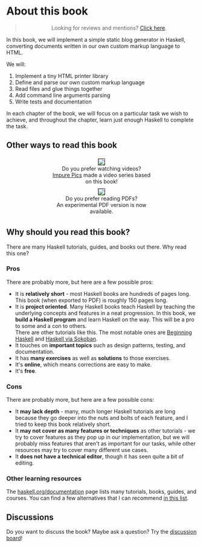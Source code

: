 # About this book

> <p style="text-align: center;"> Looking for reviews and mentions? <a href="https://github.com/soupi/learn-haskell-blog-generator/discussions/67">Click here</a>.</p>

<!--

> <p style="text-align: center;"><img src="book-logo-transparent.png" alt="book logo" style="max-height: 1.5em; vertical-align: top"> This book is actively maintained. If you find errors, <a href="https://github.com/soupi/learn-haskell-blog-generator/issues">please let me know</a>.</p>

-->

<!--
<div style="text-align: center">
  <img src="book-logo-transparent.png" alt="book logo" style="max-width: 40%">
</div>
-->

In this book, we will implement a simple static blog generator in Haskell,
converting documents written in our own custom markup language to HTML.

We will:

1. Implement a tiny HTML printer library
2. Define and parse our own custom markup language
3. Read files and glue things together
4. Add command line arguments parsing
5. Write tests and documentation

In each chapter of the book, we will focus on a particular task we wish to achieve,
and throughout the chapter, learn just enough Haskell to complete the task.

## Other ways to read this book

<div style="display: flex; flex-wrap: wrap; align-items: center; justify-content: center;">

<div style="text-align: center; margin: 5px">
  <a href="https://www.youtube.com/watch?v=ZL0qExCnO8g&list=PLxn_Aq3QlOQcXoHWdzxnnuGlGWNXJg43R&index=1" title="Learn Haskell by building a blog video series by Impure Pics">
    <img style="max-height: 140px;" src="https://i.ytimg.com/vi/ZL0qExCnO8g/hqdefault.jpg?sqp=-oaymwEXCNACELwBSFryq4qpAwkIARUAAIhCGAE=&rs=AOn4CLDQbKeP3DE3OL0JN1oL8FYWyQ85JA" border=1>
  </a>
  <p style="width: 260px; margin: 0px;">Do you prefer watching videos?<br>
  <a href="https://impurepics.com">Impure Pics</a> made a video series based on this book!
  </p>
</div>

<div style="text-align: center; margin: 5px">
  <a href="lhbg-v0.pdf" title="Experimental v0 PDF version of this book">
    <img style="max-height: 140px;" src="pdf.png" border=1>
  </a>
  <p style="width: 260px; margin: 0px;">Do you prefer reading PDFs?<br>
  An experimental PDF version is now available.</p>
</div>

</div>

## Why should you read this book?

There are many Haskell tutorials, guides, and books out there. Why read this one?

### Pros

There are probably more, but here are a few possible pros:

- It is **relatively short** - most Haskell books are hundreds of pages long.
  This book (when exported to PDF) is roughly 150 pages long.
- It is **project oriented**. Many Haskell books teach Haskell by teaching the underlying
  concepts and features in a neat progression. In this book, we **build a Haskell program**
  and learn Haskell on the way. This will be a pro to some and a con to others.<br>
  There are other tutorials like this. The most notable ones are
  [Beginning Haskell](https://www.apress.com/gp/book/9781430262510#otherversion=9781430262503)
  and [Haskell via Sokoban](https://haskell-via-sokoban.nomeata.de/).
- It touches on **important topics** such as design patterns, testing, and documentation.
- It has **many exercises** as well as **solutions** to those exercises.
- It's **online**, which means corrections are easy to make.
- It's **free**.

### Cons

There are probably more, but here are a few possible cons:

- It **may lack depth** - many, much longer Haskell tutorials are long because they go
  deeper into the nuts and bolts of each feature, and I tried to keep this book relatively short.
- It **may not cover as many features or techniques** as other tutorials -
  we try to cover features as they pop up in our implementation, but we will
  probably miss features that aren't as important for our tasks,
  while other resources may try to cover many different use cases.
- It **does not have a technical editor**, though it has seen quite a bit of editing.

### Other learning resources

The [haskell.org/documentation](https://www.haskell.org/documentation/) page lists
many tutorials, books, guides, and courses. You can find a few alternatives that I can
recommend [in this list](https://github.com/soupi/haskell-study-plan#about-this-guide).

<!--

### Who am I?

I'm
[<img src="https://avatars.githubusercontent.com/u/8547573" alt="🐨" style="border-radius: 100px; max-height: 1.5em; vertical-align: top">
gilmi](https://gilmi.me).

-->

## Discussions

Do you want to discuss the book? Maybe ask a question?
Try the [discussion board](https://github.com/soupi/learn-haskell-blog-generator/discussions)!

